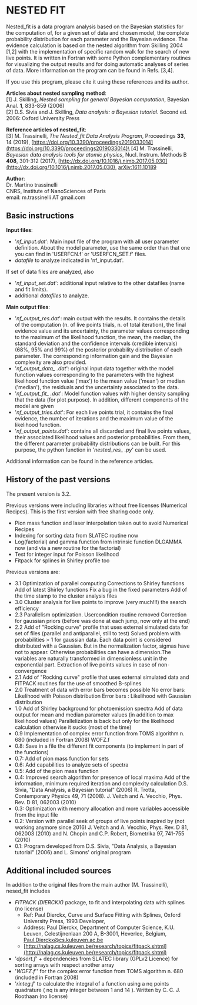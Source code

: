 # NESTED FIT

Nested_fit is a data program analysis based on the Bayesian statistics for the computation of, for a given set of data and chosen model, the complete probability distribution for each parameter and the Bayesian evidence.
The evidence calculation is based on the nested algorithm from Skilling 2004 [1,2] with the implementation of specific random walk for the search of new live points.
It is written in Fortran with some Python complementary routines for visualizing the output results and for doing automatic analyses of series of data.
More information on the program can be found in Refs. [3,4].

If you use this program, please cite it using these references and its author.

**Articles about nested sampling method**:\
[1] J. Skilling, *Nested sampling for general Bayesian computation*, Bayesian Anal. **1**, 833-859 (2006)\
[2] D.S. Sivia and J. Skilling, *Data analysis: a Bayesian tutorial*. Second ed. 2006: Oxford University Press

**Reference articles of nested_fit**:\
[3] M. Trassinelli, *The Nested_fit Data Analysis Program*, Proceedings **33**, 14 (2019), [https://doi.org/10.3390/proceedings2019033014](https://doi.org/10.3390/proceedings2019033014)\
[4] M. Trassinelli, *Bayesian data analysis tools for atomic physics*, Nucl. Instrum. Methods B **408**, 301-312 (2017),
[http://dx.doi.org/10.1016/j.nimb.2017.05.030](http://dx.doi.org/10.1016/j.nimb.2017.05.030),  [	arXiv:1611.10189](https://arxiv.org/abs/1611.10189)

**Author**:\
Dr. Martino trassinelli\
CNRS, Institute of NanoSciences of Paris\
email: m.trassinelli AT gmail.com

## Basic instructions

**Input files**:
- '*nf_input.dat*': Main input file of the program with all user parameter definition.
About the model parameter, use the same order than that one you can find in 'USERFCN.f' or 'USERFCN_SET.f' files.
- *datafile* to analyze indicated in 'nf_input.dat'.

If set of data files are analyzed, also
- '*nf_input_set.dat*': additional input relative to the other datafiles (name and fit limits).
- additional *datafiles* to analyze.

**Main output files**:
- '*nf_output_res.dat*': main output with the results.
It contains the details of the computation (n. of live points trials, n. of total iteration), the final evidence value and its uncertainty, the parameter values corresponding to the maximum of the likelihood function, the mean, the median, the standard deviation and the confidence intervals (credible intervals) (68%, 95% and 99%) of the posterior probability distribution of each parameter.
The corresponding information gain and the Bayesian complexity are also provided.
- '*nf_output_data_ .dat*': original input data together with the model function values corresponding to the parameters with the highest likelihood function value ('max') to the mean value ('mean') or median ('median'), the residuals and the uncertainty associated to the data.
- '*nf_output_fit_ .dat*': Model function values with higher density sampling that the data (for plot purpose). In addition, different components of the model are given
- '*nf_output_tries.dat*': For each live points trial, it contains the final evidence, the number of iterations and the maximum value of the likelihood function.
- '*nf_output_points.dat*': contains all discarded and final live points values, their associated likelihood values and posterior probabilities. From them, the different parameter probability distributions can be built.
For this purpose, the python function in '*nested_res_ .py*' can be used.


Additional information can be found in the reference articles.

## History of the past versions

The present version is 3.2.

Previous versions were including libraries without free licenses
(Numerical Recipes).
This is the first version with free sharing code only.

- Pion mass function and laser interpolation taken out to avoid Numerical Recipes
- Indexing for sorting data from SLATEC routine now
- Log(factorial) and gamma function from intrinsic function DLGAMMA now (and via a new routine for the factorial)
- Test for integer input for Poisson likelihood
- Fitpack for splines in Shirley profile too


Previous versions are:

 - 3.1  Optimization of parallel computing
      Corrections to Shirley functions
      Add of latest Shirley functions
      Fix a bug in the fixed parameters
      Add of the time stamp to the cluster analysis files
 - 3.0  Cluster analysis for live points to improve (very much!!!) the search efficiency
 - 2.3  Parallelism optimization. Usercondition routine removed
      Correction for gaussian priors (before was done at each jump, now only at the end)
 - 2.2  Add of "Rocking curve" profile that uses external simulated data for set of files
      (parallel and antiparallel, still to test)
      Solved problem with probabilities > 1 for gaussian data. Each data point is considered distributed
      with a Gaussian. But in the normalization factor, sigmas have not to appear. Otherwise probabilities
      can have a dimension.The variables are naturally transformed in dimensionless unit in the
      exponential part.
      Extraction of live points values in case of non-convergence
 - 2.1  Add of "Rocking curve" profile that uses external simulated data and
      FITPACK routines for the use of smoothed B-splines
 - 2.0  Treatment of data with error bars becomes possible
      No error bars: Likelihood with Poisson distribution
      Error bars   : Likelihood with Gaussian distribution
 - 1.0  Add of Shirley background for photoemission spectra
      Add of data output for mean and median parameter values (in addition to max likelihood values)
      Parallelization is back but only for the likelihood calculation otherwise it sucks (most of the time)
 - 0.9  Implementation of complex error function from TOMS algorithm n. 680 (included in Fortran 2008) WOFZ.f
 - 0.8: Save in a file the different fit components (to implement in part of the functions)
 - 0.7: Add of pion mass function for sets
 - 0.6: Add capabilities to analyze sets of spectra
 - 0.5: Add of the pion mass function
 - 0.4: Improved search algorithm for presence of local maxima
      Add of the information, minimum required iteration and complexity calculation
      D.S. Sivia, "Data Analysis, a Bayesian tutorial" (2006)
      R. Trotta, Contemporary Physics 49, 71 (2008).
      J. Veitch and A. Vecchio, Phys. Rev. D 81, 062003 (2010)
 - 0.3: Optimization with memory allocation and more variables accessible from the input file
 - 0.2: Version with parallel seek of groups of live points inspired by (not working anymore since 2016)
      J. Veitch and A. Vecchio, Phys. Rev. D 81, 062003 (2010) and
      N. Chopin and C.P. Robert, Biometrika 97, 741-755 (2010)
 - 0.1: Program developed from D.S. Sivia, "Data Analysis, a Bayesian tutorial" (2006) and L. Simons' original program

 ## Additional included sources

 In addition to the original files from the main author (M. Trassinelli), nesed_fit includes
 - *FITPACK (DIERCKX)* package, to fit and interpolating data with splines (no license)
   - Ref: Paul Dierckx, Curve and Surface Fitting with Splines, Oxford University Press, 1993
 Developer,
   - Address: Paul Dierckx, Department of Computer Science, K.U. Leuven, Celestijnenlaan 200 A, B-3001, Heverlee, Belgium, Paul.Dierckx@cs.kuleuven.ac.be
   - [http://nalag.cs.kuleuven.be/research/topics/fitpack.shtml](http://nalag.cs.kuleuven.be/research/topics/fitpack.shtml)
 - '*dpsort.f*' + dependencies from SLATEC library (GPLv2 Licence) for sorting arrays with respect another array
 - '*WOFZ.f*'' for the complex error function from TOMS algorithm n. 680 (included in Fortran 2008)
 - '*rinteg.f*' to calculate the integral of a function using a nq points quadrature ( nq is any integer between 1 and 14 ). Written by C. C. J. Roothaan (no license)
